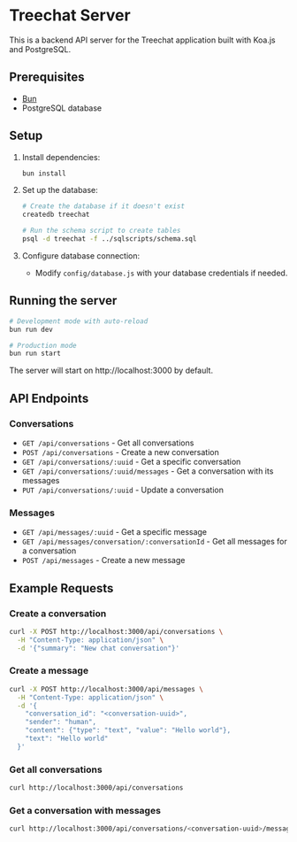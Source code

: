# Treechat Server

This is a backend API server for the Treechat application built with Koa.js and PostgreSQL.

## Prerequisites

- [Bun](https://bun.sh/)
- PostgreSQL database

## Setup

1. Install dependencies:
   ```bash
   bun install
   ```

2. Set up the database:
   ```bash
   # Create the database if it doesn't exist
   createdb treechat
   
   # Run the schema script to create tables
   psql -d treechat -f ../sqlscripts/schema.sql
   ```

3. Configure database connection:
   - Modify `config/database.js` with your database credentials if needed.

## Running the server

```bash
# Development mode with auto-reload
bun run dev

# Production mode
bun run start
```

The server will start on http://localhost:3000 by default.

## API Endpoints

### Conversations

- `GET /api/conversations` - Get all conversations
- `POST /api/conversations` - Create a new conversation
- `GET /api/conversations/:uuid` - Get a specific conversation
- `GET /api/conversations/:uuid/messages` - Get a conversation with its messages
- `PUT /api/conversations/:uuid` - Update a conversation

### Messages

- `GET /api/messages/:uuid` - Get a specific message
- `GET /api/messages/conversation/:conversationId` - Get all messages for a conversation
- `POST /api/messages` - Create a new message

## Example Requests

### Create a conversation

```bash
curl -X POST http://localhost:3000/api/conversations \
  -H "Content-Type: application/json" \
  -d '{"summary": "New chat conversation"}'
```

### Create a message

```bash
curl -X POST http://localhost:3000/api/messages \
  -H "Content-Type: application/json" \
  -d '{
    "conversation_id": "<conversation-uuid>",
    "sender": "human",
    "content": {"type": "text", "value": "Hello world"},
    "text": "Hello world"
  }'
```

### Get all conversations

```bash
curl http://localhost:3000/api/conversations
```

### Get a conversation with messages

```bash
curl http://localhost:3000/api/conversations/<conversation-uuid>/messages
```
